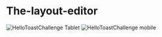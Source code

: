 # The-layout-editor
![HelloToastChallenge Tablet](https://user-images.githubusercontent.com/50354129/161442238-cbec20ec-feaa-40fa-9279-1056fe3de4fb.gif)
![HelloToastChallenge mobile](https://user-images.githubusercontent.com/50354129/161442239-e8edaf8c-8d41-418a-af27-facfcdf40b4a.gif)
